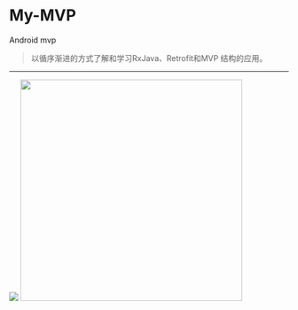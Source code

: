 # My-MVP
Android mvp

>以循序渐进的方式了解和学习RxJava、Retrofit和MVP 结构的应用。

***


<img  src="https://github.com/REBOOTERS/My-MVP/blob/master/captures/SystemInfo.PNG"/>
<img width=400 src="https://github.com/REBOOTERS/My-MVP/blob/master/captures/index.png"/>
